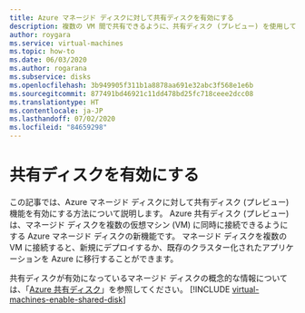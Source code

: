 ```yaml
---
title: Azure マネージド ディスクに対して共有ディスクを有効にする
description: 複数の VM 間で共有できるように、共有ディスク (プレビュー) を使用して Azure マネージド ディスクを構成する
author: roygara
ms.service: virtual-machines
ms.topic: how-to
ms.date: 06/03/2020
ms.author: rogarana
ms.subservice: disks
ms.openlocfilehash: 3b949905f311b1a8878aa691e32abc3f568e1e6b
ms.sourcegitcommit: 877491bd46921c11dd478bd25fc718ceee2dcc08
ms.translationtype: HT
ms.contentlocale: ja-JP
ms.lasthandoff: 07/02/2020
ms.locfileid: "84659298"
---
```

# <a name="enable-shared-disk"></a>共有ディスクを有効にする

この記事では、Azure マネージド ディスクに対して共有ディスク (プレビュー) 機能を有効にする方法について説明します。 Azure 共有ディスク (プレビュー) は、マネージド ディスクを複数の仮想マシン (VM) に同時に接続できるようにする Azure マネージド ディスクの新機能です。 マネージド ディスクを複数の VM に接続すると、新規にデプロイするか、既存のクラスター化されたアプリケーションを Azure に移行することができます。 

共有ディスクが有効になっているマネージド ディスクの概念的な情報については、「[Azure 共有ディスク](disks-shared.md)」を参照してください。
[!INCLUDE [virtual-machines-enable-shared-disk](../../../includes/virtual-machines-enable-shared-disk.md)]